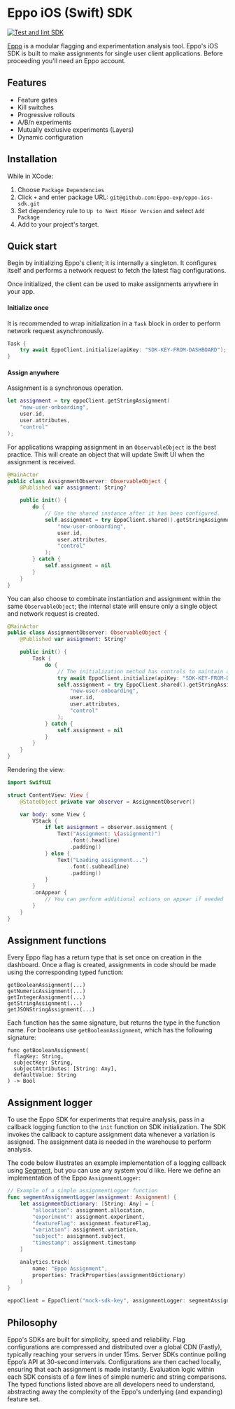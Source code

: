 # Eppo iOS (Swift) SDK

[![Test and lint SDK](https://github.com/Eppo-exp/eppo-ios-sdk/actions/workflows/unit-tests.yml/badge.svg)](https://github.com/Eppo-exp/eppo-ios-sdk/actions/workflows/unit-tests.yml)

[Eppo](https://www.geteppo.com/) is a modular flagging and experimentation analysis tool. Eppo's iOS SDK is built to make assignments for single user client applications. Before proceeding you'll need an Eppo account.

## Features

- Feature gates
- Kill switches
- Progressive rollouts
- A/B/n experiments
- Mutually exclusive experiments (Layers)
- Dynamic configuration

## Installation

While in XCode:

1. Choose `Package Dependencies`
2. Click `+` and enter package URL: `git@github.com:Eppo-exp/eppo-ios-sdk.git`
3. Set dependency rule to `Up to Next Minor Version` and select `Add Package`
4. Add to your project's target.

## Quick start

Begin by initializing Eppo's client; it is internally a singleton. It configures itself and performs a network request to fetch the latest flag configurations. 

Once initialized, the client can be used to make assignments anywhere in your app.

#### Initialize once

It is recommended to wrap initialization in a `Task` block in order to perform network request asynchronously.

```swift
Task {
    try await EppoClient.initialize(apiKey: "SDK-KEY-FROM-DASHBOARD");
}
```

#### Assign anywhere

Assignment is a synchronous operation.

```swift
let assignment = try eppoClient.getStringAssignment(
    "new-user-onboarding",
    user.id,
    user.attributes,
    "control"
);
```

For applications wrapping assignment in an `ObservableObject` is the best practice. This will create an object that will update Swift UI when the assignment is received.

```swift
@MainActor
public class AssignmentObserver: ObservableObject {
    @Published var assignment: String?

    public init() {
        do {
            // Use the shared instance after it has been configured.
            self.assignment = try EppoClient.shared().getStringAssignment(
                "new-user-onboarding",
                user.id,
                user.attributes,
                "control"
            );
        } catch {
            self.assignment = nil
        }
    }
}
```

You can also choose to combinate instantiation and assignment within the same `ObservableObject`; the internal state will ensure only a single object and network request is created.

```swift
@MainActor
public class AssignmentObserver: ObservableObject {
    @Published var assignment: String?

    public init() {
        Task {
            do {
                // The initialization method has controls to maintain a single instance.
                try await EppoClient.initialize(apiKey: "SDK-KEY-FROM-DASHBOARD");
                self.assignment = try EppoClient.shared().getStringAssignment(
                    "new-user-onboarding",
                    user.id,
                    user.attributes,
                    "control"
                );
            } catch {
                self.assignment = nil
            }
        }
    }
}
```


Rendering the view:

```swift
import SwiftUI

struct ContentView: View {
    @StateObject private var observer = AssignmentObserver()

    var body: some View {
        VStack {
            if let assignment = observer.assignment {
                Text("Assignment: \(assignment)")
                    .font(.headline)
                    .padding()
            } else {
                Text("Loading assignment...")
                    .font(.subheadline)
                    .padding()
            }
        }
        .onAppear {
            // You can perform additional actions on appear if needed
        }
    }
}
```

## Assignment functions

Every Eppo flag has a return type that is set once on creation in the dashboard. Once a flag is created, assignments in code should be made using the corresponding typed function: 

```
getBooleanAssignment(...)
getNumericAssignment(...)
getIntegerAssignment(...)
getStringAssignment(...)
getJSONStringAssignment(...)
```

Each function has the same signature, but returns the type in the function name. For booleans use `getBooleanAssignment`, which has the following signature:

```
func getBooleanAssignment(
  flagKey: String, 
  subjectKey: String, 
  subjectAttributes: [String: Any], 
  defaultValue: String
) -> Bool 
  ```

## Assignment logger 

To use the Eppo SDK for experiments that require analysis, pass in a callback logging function to the `init` function on SDK initialization. The SDK invokes the callback to capture assignment data whenever a variation is assigned. The assignment data is needed in the warehouse to perform analysis.

The code below illustrates an example implementation of a logging callback using [Segment](https://segment.com/), but you can use any system you'd like. Here we define an implementation of the Eppo `AssignmentLogger`:

```swift
// Example of a simple assignmentLogger function
func segmentAssignmentLogger(assignment: Assignment) {
    let assignmentDictionary: [String: Any] = [
        "allocation": assignment.allocation,
        "experiment": assignment.experiment,
        "featureFlag": assignment.featureFlag,
        "variation": assignment.variation,
        "subject": assignment.subject,
        "timestamp": assignment.timestamp
    ]

    analytics.track(
        name: "Eppo Assignment", 
        properties: TrackProperties(assignmentDictionary)
    )
}

eppoClient = EppoClient("mock-sdk-key", assignmentLogger: segmentAssignmentLogger)
```

## Philosophy

Eppo's SDKs are built for simplicity, speed and reliability. Flag configurations are compressed and distributed over a global CDN (Fastly), typically reaching your servers in under 15ms. Server SDKs continue polling Eppo’s API at 30-second intervals. Configurations are then cached locally, ensuring that each assignment is made instantly. Evaluation logic within each SDK consists of a few lines of simple numeric and string comparisons. The typed functions listed above are all developers need to understand, abstracting away the complexity of the Eppo's underlying (and expanding) feature set.
